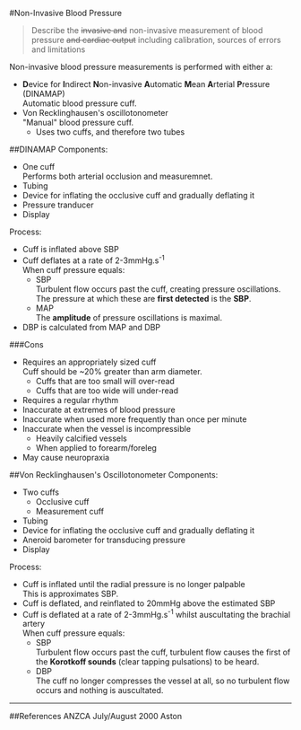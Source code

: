 #Non-Invasive Blood Pressure
> Describe the ~~invasive and~~ non-invasive measurement of blood pressure ~~and cardiac output~~ including calibration, sources of errors and limitations

Non-invasive blood pressure measurements is performed with either a:
* **D**evice for **I**ndirect **N**on-invasive **A**utomatic **M**ean **A**rterial **P**ressure (DINAMAP)  
Automatic blood pressure cuff.
* Von Recklinghausen's oscillotonometer  
"Manual" blood pressure cuff.
    * Uses two cuffs, and therefore two tubes

##DINAMAP
Components:
* One cuff  
Performs both arterial occlusion and measuremnet.
* Tubing
* Device for inflating the occlusive cuff and gradually deflating it
* Pressure tranducer
* Display

Process:
* Cuff is inflated above SBP
* Cuff deflates at a rate of 2-3mmHg.s<sup>-1</sup>  
When cuff pressure equals:
    * SBP  
    Turbulent flow occurs past the cuff, creating pressure oscillations. The pressure at which these are **first detected** is the **SBP**.
    * MAP  
    The **amplitude** of pressure oscillations is maximal.
* DBP is calculated from MAP and DBP

###Cons
* Requires an appropriately sized cuff  
Cuff should be ~20% greater than arm diameter.
    * Cuffs that are too small will over-read
    * Cuffs that are too wide will under-read
* Requires a regular rhythm
* Inaccurate at extremes of blood pressure
* Inaccurate when used more frequently than once per minute
* Inaccurate when the vessel is incompressible
    * Heavily calcified vessels
    * When applied to forearm/foreleg
* May cause neuropraxia

##Von Recklinghausen's Oscillotonometer
Components:
* Two cuffs
    * Occlusive cuff
    * Measurement cuff
* Tubing
* Device for inflating the occlusive cuff and gradually deflating it
* Aneroid barometer for transducing pressure
* Display

Process:
* Cuff is inflated until the radial pressure is no longer palpable  
This is approximates SBP.
* Cuff is deflated, and reinflated to 20mmHg above the estimated SBP
* Cuff is deflated at a rate of 2-3mmHg.s<sup>-1</sup> whilst auscultating the brachial artery  
When cuff pressure equals:
    * SBP  
    Turbulent flow occurs past the cuff, turbulent flow causes the first of the **Korotkoff sounds** (clear tapping pulsations) to be heard.
    * DBP  
    The cuff no longer compresses the vessel at all, so no turbulent flow occurs and nothing is auscultated. 


---
##References
ANZCA July/August 2000
Aston